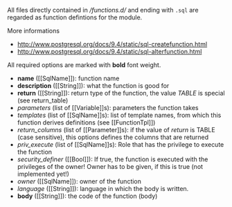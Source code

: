 All files directly contained in *<module-dir>/functions.d/* and ending with `.sql` are regarded as function defintions for the module.

More informations
* <http://www.postgresql.org/docs/9.4/static/sql-createfunction.html>
* <http://www.postgresql.org/docs/9.4/static/sql-alterfunction.html>

All required options are marked with **bold** font weight.

- **name** ([[SqlName]]): function name
- **description** ([[String]]): what the function is good for
- **return** ([[String]]): return type of the function, the value *TABLE* is special (see return_table)
- *parameters* (list of [[Variable]]s): parameters the function takes
- *templates* (list of [[SqlName]]s): list of template names, from which this function derives definitions (see [[FunctionTpl]])
- *return_columns* (list of [[Parameter]]s): if the value of *return* is TABLE (case sensitive), this options defines the columns that are returned
- *priv_execute* (list of [[SqlName]]s): Role that has the privilege to execute the function
- *security_definer* ([[Bool]]): If true, the function is executed with the privileges of the owner! Owner has to be given, if this is true (not implemented yet!)
- *owner* ([[SqlName]]): owner of the function
- *language* ([[String]]): language in which the body is written.
- **body** ([[String]]): the code of the function (body)

